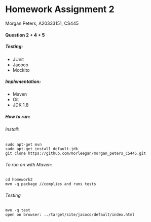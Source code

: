 # Homework Assignment 2 
Morgan Peters,  A20333151, CS445

#### Question 2 + 4 + 5

##### Testing: 

- JUnit 
- Jacoco
- Mockito 

##### Implementation:  

- Maven 
- Git
- JDK 1.8 

##### How to run: 

###### Install: 

    sudo apt-get mvn 
    sudo apt-get install default-jdk 
    git clone https://github.com/morleegan/morgan_peters_CS445.git
    
###### To run on with Maven: 

    cd homework2
    mvn -q package //complies and runs tests  
      
###### Testing 
    mvn -q test  
    open on browser: ../target/site/jacoco/default/index.html 
